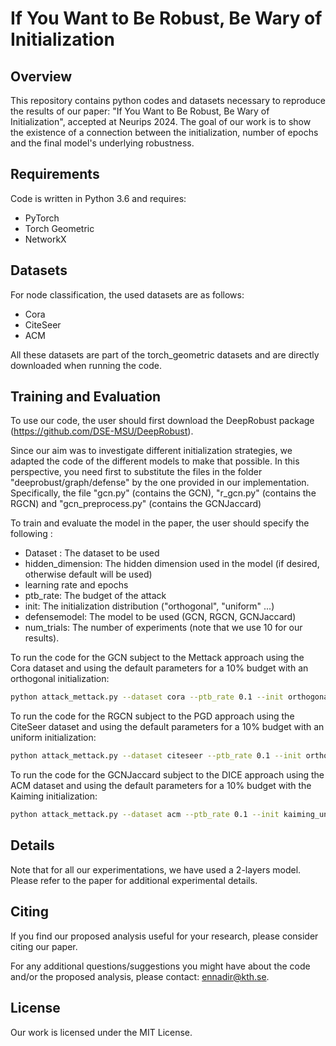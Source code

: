 # If You Want to Be Robust, Be Wary of Initialization

## Overview

This repository contains python codes and datasets necessary to reproduce the results of our paper: "If You Want to Be Robust, Be Wary of Initialization", accepted at Neurips 2024. The goal of our work is to show the existence of a connection between the initialization, number of epochs and the final model's underlying robustness.

## Requirements

Code is written in Python 3.6 and requires:

- PyTorch
- Torch Geometric
- NetworkX

## Datasets
For node classification, the used datasets are as follows:
- Cora
- CiteSeer
- ACM

All these datasets are part of the torch_geometric datasets and are directly downloaded when running the code.


## Training and Evaluation
To use our code, the user should first download the DeepRobust package (https://github.com/DSE-MSU/DeepRobust).

Since our aim was to investigate different initialization strategies, we adapted the code of the different models to make that possible. In this perspective, you need first to substitute the files in the folder "deeprobust/graph/defense" by the one provided in our implementation. Specifically, the file "gcn.py" (contains the GCN), "r_gcn.py" (contains the RGCN) and "gcn_preprocess.py" (contains the GCNJaccard)


To train and evaluate the model in the paper, the user should specify the following :

- Dataset : The dataset to be used
- hidden_dimension: The hidden dimension used in the model (if desired, otherwise default will be used)
- learning rate and epochs
- ptb_rate: The budget of the attack
- init: The initialization distribution ("orthogonal", "uniform" ...)
- defensemodel: The model to be used (GCN, RGCN, GCNJaccard)
- num_trials: The number of experiments (note that we use 10 for our results).


To run the code for the GCN subject to the Mettack approach using the Cora dataset and using the default parameters for a 10% budget with an orthogonal initialization:

```bash
python attack_mettack.py --dataset cora --ptb_rate 0.1 --init orthogonal -- defensemodel GCN
```

To run the code for the RGCN subject to the PGD approach using the CiteSeer dataset and using the default parameters for a 10% budget with an uniform initialization:

```bash
python attack_mettack.py --dataset citeseer --ptb_rate 0.1 --init orthogonal -- defensemodel RGCN
```

To run the code for the GCNJaccard subject to the DICE approach using the ACM dataset and using the default parameters for a 10% budget with the Kaiming initialization:

```bash
python attack_mettack.py --dataset acm --ptb_rate 0.1 --init kaiming_uniform -- defensemodel GCNJaccard
```


## Details

Note that for all our experimentations, we have used a 2-layers model. Please refer to the paper for additional experimental details.

## Citing
If you find our proposed analysis useful for your research, please consider citing our paper.

For any additional questions/suggestions you might have about the code and/or the proposed analysis, please contact: ennadir@kth.se.

## License
Our work is licensed under the MIT License.

